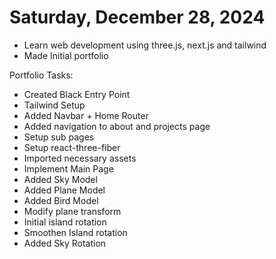 # Saturday, December 28, 2024

- Learn web development using three.js, next.js and tailwind
- Made Initial portfolio

Portfolio Tasks:
- Created Black Entry Point
- Tailwind Setup
- Added Navbar + Home Router
- Added navigation to about and projects page
- Setup sub pages
- Setup react-three-fiber
- Imported necessary assets
- Implement Main Page
- Added Sky Model
- Added Plane Model
- Added Bird Model
- Modify plane transform
- Initial island rotation
- Smoothen Island rotation
- Added Sky Rotation
